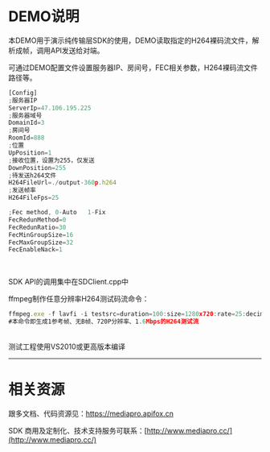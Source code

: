 ﻿# DEMO说明
本DEMO用于演示纯传输层SDK的使用，DEMO读取指定的H264裸码流文件，解析成帧，调用API发送给对端。<br>

可通过DEMO配置文件设置服务器IP、房间号，FEC相关参数，H264裸码流文件路径等。


```js
[Config]
;服务器IP
ServerIp=47.106.195.225
;服务器域号
DomainId=3
;房间号
RoomId=888
;位置
UpPosition=1
;接收位置，设置为255，仅发送
DownPosition=255
;待发送h264文件
H264FileUrl=./output-360p.h264
;发送帧率
H264FileFps=25

;Fec method, 0-Auto   1-Fix
FecRedunMethod=0
FecRedunRatio=30
FecMinGroupSize=16
FecMaxGroupSize=32
FecEnableNack=1
```
<br>

SDK API的调用集中在SDClient.cpp中
<br>


ffmpeg制作任意分辨率H264测试码流命令：

```js
ffmpeg.exe -f lavfi -i testsrc=duration=100:size=1280x720:rate=25:decimals=2 -pix_fmt yuv420p -vcodec libx264  -profile:v high -x264opts force-cfr:fps=25:keyint=50:min-keyint=1:ref=1:bitrate=1600:bframes=0  -t 30  -y  output.h264
#本命令即生成1参考帧、无B帧、720P分辨率、1.6Mbps的H264测试流
```
<br>
测试工程使用VS2010或更高版本编译



---

# 相关资源
跟多文档、代码资源见：https://mediapro.apifox.cn

SDK 商用及定制化、技术支持服务可联系：[http://www.mediapro.cc/](http://www.mediapro.cc/)

